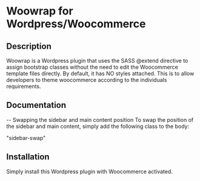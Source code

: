 # Woowrap for Wordpress/Woocommerce

## Description

Woowrap is a Wordpress plugin that uses the SASS @extend directive to assign bootstrap classes without the need to edit the Woocommerce template files directly. By default, it has NO styles attached. This is to allow developers to theme woocommerce according to the individuals requirements.

## Documentation

-- Swapping the sidebar and main content position
To swap the position of the sidebar and main content, simply add the following class to the body:

"sidebar-swap"

## Installation

Simply install this Wordpress plugin with Woocommerce activated.

